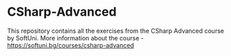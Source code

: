 # CSharp-Advanced
This repository contains all the exercises from the CSharp Advanced course by SoftUni. More information about the course - https://softuni.bg/courses/csharp-advanced
